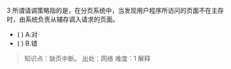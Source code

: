 3
所谓请调策略指的是，在分页系统中，当发现用户程序所访问的页面不在主存时，由系统负责从辅存调入请求的页面。
- ( ) A.对 
- ( ) B.错

> 知识点：缺页中断。
> 出处：网络
> 难度：1
> 解释
